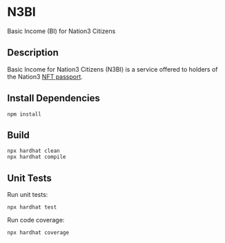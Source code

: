 # N3BI

Basic Income (BI) for Nation3 Citizens

## Description

Basic Income for Nation3 Citizens (N3BI) is a service offered to holders of the Nation3 [NFT passport](https://github.com/nation3/app/blob/main/contracts/src/passport/Passport.sol).

## Install Dependencies

```
npm install
```

## Build

```
npx hardhat clean
npx hardhat compile
```

## Unit Tests

Run unit tests:
```
npx hardhat test
```

Run code coverage:
```
npx hardhat coverage
```
